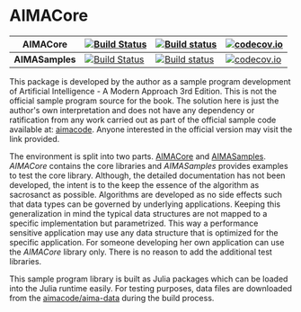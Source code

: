 # AIMACore

|AIMACore|[![Build Status](https://travis-ci.org/sambitdash/AIMACore.jl.svg?branch=master)](https://travis-ci.org/sambitdash/AIMACore.jl)|[![Build status](https://ci.appveyor.com/api/projects/status/lmk4xl3ieqx1pvfb?svg=true)](https://ci.appveyor.com/project/sambitdash/aimacore-jl)|[![codecov.io](http://codecov.io/github/sambitdash/AIMACore.jl/coverage.svg?branch=master)](http://codecov.io/github/sambitdash/AIMACore.jl?branch=master)|
|---|---|---|---|
|**AIMASamples**|[![Build  Status](https://travis-ci.org/sambitdash/aimasamples.jl.svg?branch=master)](https://travis-ci.org/sambitdash/aimasamples.jl)|[![Build status](https://ci.appveyor.com/api/projects/status/vjxa0f5y60xbc79r?svg=true)](https://ci.appveyor.com/project/sambitdash/aimasamples-jl)|[![codecov.io](http://codecov.io/github/sambitdash/aimasamples.jl/coverage.svg?branch=master)](http://codecov.io/github/sambitdash/aimasamples.jl?branch=master)|

This package is developed by the author as a sample program development of
Artificial Intelligence - A Modern Approach 3rd Edition. This is not the
official sample program source for the book. The solution here is just the
author's own interpretation and does not have any dependency or ratification
from any work carried out as part of the official sample code available at:
[aimacode](https://github.com/aimacode). Anyone interested in the official
version may visit the link provided.

The environment is split into two parts. [AIMACore](https://github.com/sambitdash/AIMACore.jl)
and [AIMASamples](https://github.com/sambitdash/AIMASamples.jl). *AIMACore* contains the core
libraries and *AIMASamples* provides examples to test the core library.
Although, the detailed documentation has not been developed, the intent is
to the keep the essence of the algorithm as sacrosanct as possible. Algorithms
are developed as no side effects such that data types can be governed by
underlying applications. Keeping this generalization in mind the typical
data structures are not mapped to a specific implementation but parametrized.
This way a performance sensitive application may use any data structure that
is optimized for the specific application. For someone developing her own
application can use the *AIMACore* library only. There is no reason to add
the additional test libraries.

This sample program library is built as Julia packages which can be loaded into
 the Julia runtime easily. For testing purposes, data files are downloaded from the
 [aimacode/aima-data](https://github.com/aimacode/aima-data) during the build process.
